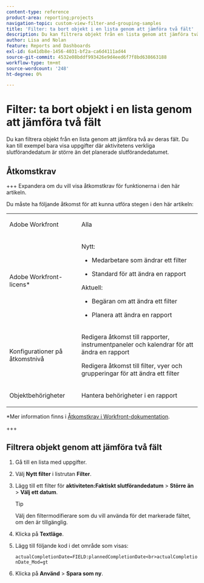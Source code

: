```yaml
---
content-type: reference
product-area: reporting;projects
navigation-topic: custom-view-filter-and-grouping-samples
title: 'Filter: ta bort objekt i en lista genom att jämföra två fält'
description: Du kan filtrera objekt från en lista genom att jämföra två av deras fält. Du kan till exempel bara visa uppgifter där aktivitetens verkliga slutförandedatum är större än det planerade slutförandedatumet.
author: Lisa and Nolan
feature: Reports and Dashboards
exl-id: 6a41db8e-1456-4031-bf2a-ca6d4111ad44
source-git-commit: 4532e08bddf993426e9d4eed6f7f8bd638663188
workflow-type: tm+mt
source-wordcount: '248'
ht-degree: 0%

---
```


# Filter: ta bort objekt i en lista genom att jämföra två fält

<!--Audited: 10/2024-->

Du kan filtrera objekt från en lista genom att jämföra två av deras fält. Du kan till exempel bara visa uppgifter där aktivitetens verkliga slutförandedatum är större än det planerade slutförandedatumet.

## Åtkomstkrav

+++ Expandera om du vill visa åtkomstkrav för funktionerna i den här artikeln.

Du måste ha följande åtkomst för att kunna utföra stegen i den här artikeln:

<table style="table-layout:auto"> 
 <col> 
 <col> 
 <tbody> 
  <tr> 
   <td role="rowheader">Adobe Workfront</td> 
   <td> <p>Alla</p> </td> 
  </tr> 
  <tr> 
   <td role="rowheader">Adobe Workfront-licens*</td> 
   <td> 
    <p>Nytt:</p>
   <ul><li><p>Medarbetare som ändrar ett filter </p></li>
   <li><p>Standard för att ändra en rapport</p></li> </ul>

<p>Aktuell:</p>
   <ul><li><p>Begäran om att ändra ett filter </p></li>
   <li><p>Planera att ändra en rapport</p></li> </ul></td> 
  </tr> 
  <tr> 
   <td role="rowheader">Konfigurationer på åtkomstnivå</td> 
   <td> <p>Redigera åtkomst till rapporter, instrumentpaneler och kalendrar för att ändra en rapport</p> <p>Redigera åtkomst till filter, vyer och grupperingar för att ändra ett filter</p> </td> 
  </tr> 
  <tr> 
   <td role="rowheader">Objektbehörigheter</td> 
   <td> <p>Hantera behörigheter i en rapport</p>  </td> 
  </tr> 
 </tbody> 
</table>

*Mer information finns i [Åtkomstkrav i Workfront-dokumentation](/help/quicksilver/administration-and-setup/add-users/access-levels-and-object-permissions/access-level-requirements-in-documentation.md).

+++

## Filtrera objekt genom att jämföra två fält

1. Gå till en lista med uppgifter.
1. Välj **Nytt filter** i listrutan **Filter**.

1. Lägg till ett filter för **aktiviteten:Faktiskt slutförandedatum** > **Större än** > **Välj ett datum**.

   >[!TIP]
   >
   >Välj den filtermodifierare som du vill använda för det markerade fältet, om den är tillgänglig.

1. Klicka på **Textläge**.
1. Lägg till följande kod i det område som visas:

   `actualCompletionDate=FIELD:plannedCompletionDate<br>actualCompletionDate_Mod=gt`

1. Klicka på **Använd** > **Spara som ny**.
